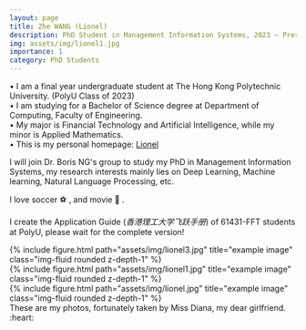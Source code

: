 ```yaml
---
layout: page
title: Zhe WANG (Lionel)
description: PhD Student in Management Information Systems, 2023 – Present
img: assets/img/lionel1.jpg
importance: 1
category: PhD Students
---
```


•   I am a final year undergraduate student at The Hong Kong Polytechnic University. (PolyU Class of 2023)<br>
•   I am studying for a Bachelor of Science degree at Department of Computing, Faculty of Engineering.<br>
•   My major is Financial Technology and Artificial Intelligence, while my minor is Applied Mathematics.<br>
•   This is my personal homepage: <a href="https://zhe-wang0018.github.io/">Lionel</a> <br>

I will join Dr. Boris NG's group to study my PhD in Management Information Systems, my research interests mainly lies on Deep Learning, Machine learning, Natural Language Processing, etc.

I love soccer ⚽ , and movie 🎥 . 

I create the Application Guide (<i>香港理工大学飞跃手册</i>) of 61431-FFT students at PolyU, please wait for the complete version!


<div class="row">
    <div class="col-sm mt-3 mt-md-0">
        {% include figure.html path="assets/img/lionel3.jpg" title="example image" class="img-fluid rounded z-depth-1" %}
    </div>
    <div class="col-sm mt-3 mt-md-0">
        {% include figure.html path="assets/img/lionel1.jpg" title="example image" class="img-fluid rounded z-depth-1" %}
    </div>
    <div class="col-sm mt-3 mt-md-0">
        {% include figure.html path="assets/img/lionel.jpg" title="example image" class="img-fluid rounded z-depth-1" %}
    </div>
</div>
<div class="caption">
    These are my photos, fortunately taken by Miss Diana, my dear girlfriend. :heart:
</div>




